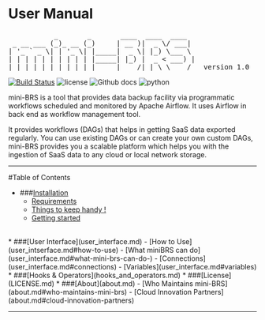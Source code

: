 # User Manual

<pre>
           _       _       ____  ____  ____
 _ __ ___ (_)_ __ (_)     | __ )|  _ \/ ___|
| '_ ` _ \| | '_ \| |_____|  _ \| |_) \___ \
| | | | | | | | | | |_____| |_) |  _ < ___) |
|_| |_| |_|_|_| |_|_|     |____/|_| \_\____/   version 1.0
</pre>


[![Build Status](https://travis-ci.org/Cloud-Innovation-Partners/miniBRS.svg?branch=v1-0-dev)](https://travis-ci.org/Cloud-Innovation-Partners/miniBRS) ![license](https://img.shields.io/badge/license-Apache2-blue) ![Github docs](https://img.shields.io/badge/docs-passing-green) ![python](https://img.shields.io/badge/python-3.6-blue)

mini-BRS is a tool that provides data backup facility via programmatic workflows scheduled and monitored
by Apache Airflow. It uses Airflow in back end as workflow management tool.

It provides workflows (DAGs) that helps in getting SaaS data exported regularly. You can use existing DAGs or can create your own custom DAGs, mini-BRS provides you a scalable platform which helps you with the
ingestion of SaaS data to any cloud or local network storage.

---

#Table of Contents

* ###[Installation](installation.md)
    - [Requirements](installation.md#requirements)
    - [Things to keep handy !](installation.md#things-to-keep-handy-!)
    - [Getting started](installation.md#getting-started)
<br/>    
* ###[User Interface](user_interface.md)
    - [How to Use](user_intserface.md#how-to-use)
    - [What miniBRS can do](user_interface.md#what-mini-brs-can-do-)
    - [Connections](user_interface.md#connections)
    - [Variables](user_interface.md#variables)
<br />
* ###[Hooks & Operators](hooks_and_operators.md)
* ###[License](LICENSE.md)
* ###[About](about.md)
    - [Who Maintains mini-BRS](about.md#who-maintains-mini-brs)
    - [Cloud Innovation Partners](about.md#cloud-innovation-partners)

---